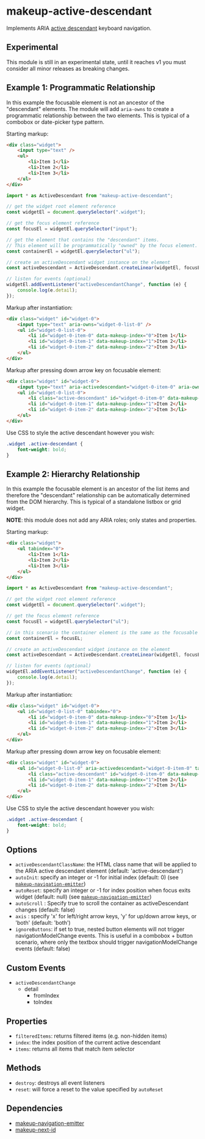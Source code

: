 # makeup-active-descendant

Implements ARIA <a href="https://www.w3.org/WAI/GL/wiki/Using_aria-activedescendant_to_allow_changes_in_focus_within_widgets_to_be_communicated_to_Assistive_Technology">active descendant</a> keyboard navigation.

## Experimental

This module is still in an experimental state, until it reaches v1 you must consider all minor releases as breaking changes.

## Example 1: Programmatic Relationship

In this example the focusable element is not an ancestor of the "descendant" elements. The module will add `aria-owns` to create a programmatic relationship between the two elements. This is typical of a combobox or date-picker type pattern.

Starting markup:

```html
<div class="widget">
    <input type="text" />
    <ul>
        <li>Item 1</li>
        <li>Item 2</li>
        <li>Item 3</li>
    </ul>
</div>
```

```js
import * as ActiveDescendant from "makeup-active-descendant";

// get the widget root element reference
const widgetEl = document.querySelector(".widget");

// get the focus element reference
const focusEl = widgetEl.querySelector("input");

// get the element that contains the "descendant" items.
// This element will be programmatically "owned" by the focus element.
const containerEl = widgetEl.querySelector("ul");

// create an activeDescendant widget instance on the element
const activeDescendant = ActiveDescendant.createLinear(widgetEl, focusEl, containerEl, "li");

// listen for events (optional)
widgetEl.addEventListener("activeDescendantChange", function (e) {
    console.log(e.detail);
});
```

Markup after instantiation:

```html
<div class="widget" id="widget-0">
    <input type="text" aria-owns="widget-0-list-0" />
    <ul id="widget-0-list-0">
        <li id="widget-0-item-0" data-makeup-index="0">Item 1</li>
        <li id="widget-0-item-1" data-makeup-index="1">Item 2</li>
        <li id="widget-0-item-2" data-makeup-index="2">Item 3</li>
    </ul>
</div>
```

Markup after pressing down arrow key on focusable element:

```html
<div class="widget" id="widget-0">
    <input type="text" aria-activedescendant="widget-0-item-0" aria-owns="widget-0-list-0" />
    <ul id="widget-0-list-0">
        <li class="active-descendant" id="widget-0-item-0" data-makeup-index="0">Item 1</li>
        <li id="widget-0-item-1" data-makeup-index="1">Item 2</li>
        <li id="widget-0-item-2" data-makeup-index="2">Item 3</li>
    </ul>
</div>
```

Use CSS to style the active descendant however you wish:

```css
.widget .active-descendant {
    font-weight: bold;
}
```

## Example 2: Hierarchy Relationship

In this example the focusable element is an ancestor of the list items and therefore the "descendant" relationship can be automatically determined from the DOM hierarchy. This is typical of a standalone listbox or grid widget.

**NOTE**: this module does not add any ARIA roles; only states and properties.

Starting markup:

```html
<div class="widget">
    <ul tabindex="0">
        <li>Item 1</li>
        <li>Item 2</li>
        <li>Item 3</li>
    </ul>
</div>
```

```js
import * as ActiveDescendant from "makeup-active-descendant";

// get the widget root element reference
const widgetEl = document.querySelector(".widget");

// get the focus element reference
const focusEl = widgetEl.querySelector("ul");

// in this scenario the container element is the same as the focusable element
const containerEl = focusEL;

// create an activeDescendant widget instance on the element
const activeDescendant = ActiveDescendant.createLinear(widgetEl, focusEl, containerEl, "li");

// listen for events (optional)
widgetEl.addEventListener("activeDescendantChange", function (e) {
    console.log(e.detail);
});
```

Markup after instantiation:

```html
<div class="widget" id="widget-0">
    <ul id="widget-0-list-0" tabindex="0">
        <li id="widget-0-item-0" data-makeup-index="0">Item 1</li>
        <li id="widget-0-item-1" data-makeup-index="1">Item 2</li>
        <li id="widget-0-item-2" data-makeup-index="2">Item 3</li>
    </ul>
</div>
```

Markup after pressing down arrow key on focusable element:

```html
<div class="widget" id="widget-0">
    <ul id="widget-0-list-0" aria-activedescendant="widget-0-item-0" tabindex="0">
        <li class="active-descendant" id="widget-0-item-0" data-makeup-index="0">Item 1</li>
        <li id="widget-0-item-1" data-makeup-index="1">Item 2</li>
        <li id="widget-0-item-2" data-makeup-index="2">Item 3</li>
    </ul>
</div>
```

Use CSS to style the active descendant however you wish:

```css
.widget .active-descendant {
    font-weight: bold;
}
```

## Options

-   `activeDescendantClassName`: the HTML class name that will be applied to the ARIA active descendant element (default: 'active-descendant')
-   `autoInit`: specify an integer or -1 for initial index (default: 0) (see [`makeup-navigation-emitter`](https://github.com/makeup-js/makeup-navigation-emitter#options))
-   `autoReset`: specify an integer or -1 for index position when focus exits widget (default: null) (see [`makeup-navigation-emitter`](https://github.com/makeup-js/makeup-navigation-emitter#options))
-   `autoScroll` : Specify true to scroll the container as activeDescendant changes (default: false)
-   `axis` : specify 'x' for left/right arrow keys, 'y' for up/down arrow keys, or 'both' (default: 'both')
-   `ignoreButtons`: if set to true, nested button elements will not trigger navigationModelChange events. This is useful in a combobox + button scenario, where only the textbox should trigger navigationModelChange events (default: false)

## Custom Events

-   `activeDescendantChange`
    -   detail
        -   fromIndex
        -   toIndex

## Properties

-   `filteredItems`: returns filtered items (e.g. non-hidden items)
-   `index`: the index position of the current active descendant
-   `items`: returns all items that match item selector

## Methods

-   `destroy`: destroys all event listeners
-   `reset`: will force a reset to the value specified by `autoReset`

## Dependencies

-   [makeup-navigation-emitter](https://github.com/makeup/makeup-js/tree/master/packages/makeup-navigation-emitter)
-   [makeup-next-id](https://github.com/makeup/makeup-js/tree/master/packages/makeup-next-id)
